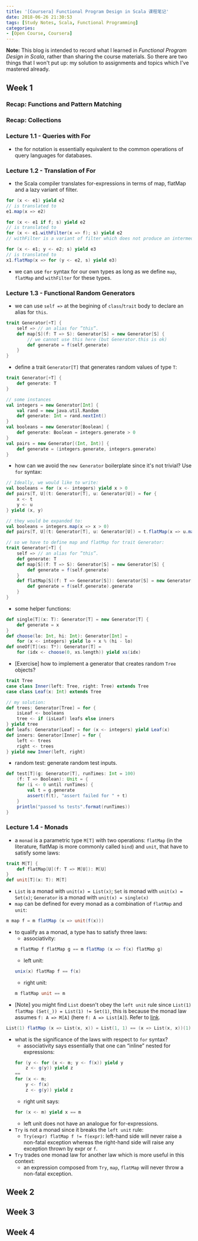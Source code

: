 ```yaml
---
title: '[Coursera] Functional Program Design in Scala 课程笔记'
date: 2018-06-26 21:30:53
tags: [Study Notes, Scala, Functional Programming]
categories:
- [Open Course, Coursera]
---
```


**Note:**
This blog is intended to record what I learned in *Functional Program Design in Scala*, rather than sharing the course materials. So there are two things that I won't put up: my solution to assignments and topics which I've mastered already.

## Week 1

### Recap: Functions and Pattern Matching

### Recap: Collections

### Lecture 1.1 - Queries with For

- the for notation is essentially equivalent to the common operations of query languages for databases.

### Lecture 1.2 - Translation of For

- the Scala compiler translates for-expressions in terms of map, flatMap and a lazy variant of filter.
``` scala
for (x <- e1) yield e2
// is translated to
e1.map(x => e2)

for (x <- e1 if f; s) yield e2
// is translated to
for (x <- e1.withFilter(x => f); s) yield e2
// withFilter is a variant of filter which does not produce an intermediate list

for (x <- e1; y <- e2; s) yield e3
// is translated to
x1.flatMap(x => for (y <- e2, s) yield e3)
```
- we can use `for` syntax for our own types as long as we define `map`, `flatMap` and `withFilter` for these types.

### Lecture 1.3 - Functional Random Generators

- we can use `self =>` at the begining of `class`/`trait` body to declare an alias for `this`.
``` scala
trait Generator[+T] {
    self => // an alias for ”this”.
    def map[S](f: T => S): Generator[S] = new Generator[S] {
        // we cannot use this here (but Generator.this is ok)
        def generate = f(self.generate)
    }
}
```
- define a trait `Generator[T]` that generates random values of type `T`:
``` scala
trait Generator[+T] {
    def generate: T
}

// some instances
val integers = new Generator[Int] {
    val rand = new java.util.Random
    def generate: Int = rand.nextInt()
}
val booleans = new Generator[Boolean] {
    def generate: Boolean = integers.generate > 0
}
val pairs = new Generator[(Int, Int)] {
    def generate = (integers.generate, integers.generate)
}
```
- how can we avoid the `new Generator` boilerplate since it's not trivial? Use `for` syntax:
``` scala
// Ideally, we would like to write:
val booleans = for (x <- integers) yield x > 0
def pairs[T, U](t: Generator[T], u: Generator[U]) = for {
    x <- t
    y <- u
} yield (x, y)

// they would be expanded to:
val booleans = integers.map(x => x > 0)
def pairs[T, U](t: Generator[T], u: Generator[U]) = t.flatMap(x => u.map(y => (x, y)))

// so we have to define map and flatMap for trait Generator:
trait Generator[+T] {
    self => // an alias for ”this”.
    def generate: T
    def map[S](f: T => S): Generator[S] = new Generator[S] {
        def generate = f(self.generate)
    }
    def flatMap[S](f: T => Generator[S]): Generator[S] = new Generator[S] {
        def generate = f(self.generate).generate
    }
}
```
- some helper functions:
``` scala
def single[T](x: T): Generator[T] = new Generator[T] {
    def generate = x
}
def choose(lo: Int, hi: Int): Generator[Int] =
    for (x <- integers) yield lo + x % (hi - lo)
def oneOf[T](xs: T*): Generator[T] =
    for (idx <- choose(0, xs.length)) yield xs(idx)
```
- [Exercise] how to implement a generator that creates random `Tree` objects?
``` scala
trait Tree
case class Inner(left: Tree, right: Tree) extends Tree
case class Leaf(x: Int) extends Tree

// my solution:
def trees: Generator[Tree] = for {
    isLeaf <- booleans
    tree <- if (isLeaf) leafs else inners
} yield tree
def leafs: Generator[Leaf] = for (x <- integers) yield Leaf(x)
def inners: Generator[Inner] = for {
    left <- trees
    right <- trees
} yield new Inner(left, right)
```
- random test: generate random test inputs.
``` scala
def test[T](g: Generator[T], runTimes: Int = 100)
    (f: T => Boolean): Unit = {
    for (i <- 0 until runTimes) {
        val t = g.generate
        assert(f(t), "assert failed for " + t)
    }
    println("passed %s tests".format(runTimes))
}
```

### Lecture 1.4 - Monads

- a `monad` is a parametric type `M[T]` with two operations: `flatMap` (in the literature, flatMap is more commonly called `bind`) and `unit`, that have to satisfy some laws:
``` scala
trait M[T] {
    def flatMap[U](f: T => M[U]): M[U]
}
def unit[T](x: T): M[T]
```
- `List` is a monad with `unit(x) = List(x)`; `Set` is monad with `unit(x) = Set(x)`; `Generator` is a monad with `unit(x) = single(x)`
- `map` can be defined for every monad as a combination of `flatMap` and `unit`:
``` scala
m map f = m flatMap (x => unit(f(x)))
```
- to qualify as a monad, a type has to satisfy three laws:
    - associativity:
    ``` scala
    m flatMap f flatMap g == m flatMap (x => f(x) flatMap g)
    ```
    - left unit:
    ``` scala
    unix(x) flatMap f == f(x)
    ```
    - right unit:
    ``` scala
    m flatMap unit == m
    ```
- [Note] you might find `List` doesn't obey the `left unit` rule since `List(1) flatMap (Set(_)) = List(1) != Set(1)`, this is because the monad law assumes `f: A => M[A]` (here `f: A => List[A]`). Refer to [link](https://stackoverflow.com/questions/45002864/monads-left-unit-law-does-not-seem-to-hold-for-lists-in-scala-are-scala-lists).
``` scala
List(1) flatMap (x => List(x, x)) = List(1, 1) == (x => List(x, x))(1)
```
- what is the significance of the laws with respect to `for` syntax?
    - associativity says essentially that one can “inline” nested for expressions:
    ``` scala
    for (y <- for (x <- m; y <- f(x)) yield y
        z <- g(y)) yield z
    ==
    for (x <- m;
        y <- f(x)
        z <- g(y)) yield z
    ```
    - right unit says:
    ``` scala
    for (x <- m) yield x == m
    ```
    - left unit  does not have an analogue for for-expressions.
- `Try` is not a monad since it breaks the `left unit` rule:
    - `Try(expr) flatMap f != f(expr)`: left-hand side will never raise a non-fatal exception whereas the right-hand side will raise any exception thrown by expr or `f`.
- `Try` trades one monad law for another law which is more useful in this context:
    - an expression composed from `Try`, `map`, `flatMap` will never throw a non-fatal exception.

## Week 2
## Week 3
## Week 4
